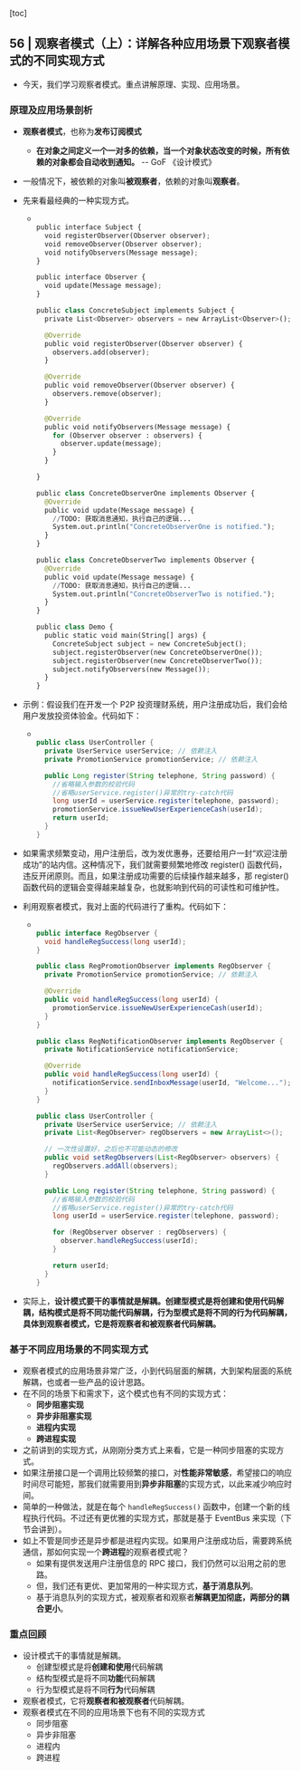 [toc]

## 56 | 观察者模式（上）：详解各种应用场景下观察者模式的不同实现方式

-   今天，我们学习观察者模式。重点讲解原理、实现、应用场景。

### 原理及应用场景剖析

-   **观察者模式**，也称为**发布订阅模式**

    -   **在对象之间定义一个一对多的依赖，当一个对象状态改变的时候，所有依赖的对象都会自动收到通知。** -- GoF 《设计模式》

-   一般情况下，被依赖的对象叫**被观察者**，依赖的对象叫**观察者**。

-   先来看最经典的一种实现方式。

    -   ```python
        
        public interface Subject {
          void registerObserver(Observer observer);
          void removeObserver(Observer observer);
          void notifyObservers(Message message);
        }
        
        public interface Observer {
          void update(Message message);
        }
        
        public class ConcreteSubject implements Subject {
          private List<Observer> observers = new ArrayList<Observer>();
        
          @Override
          public void registerObserver(Observer observer) {
            observers.add(observer);
          }
        
          @Override
          public void removeObserver(Observer observer) {
            observers.remove(observer);
          }
        
          @Override
          public void notifyObservers(Message message) {
            for (Observer observer : observers) {
              observer.update(message);
            }
          }
        
        }
        
        public class ConcreteObserverOne implements Observer {
          @Override
          public void update(Message message) {
            //TODO: 获取消息通知，执行自己的逻辑...
            System.out.println("ConcreteObserverOne is notified.");
          }
        }
        
        public class ConcreteObserverTwo implements Observer {
          @Override
          public void update(Message message) {
            //TODO: 获取消息通知，执行自己的逻辑...
            System.out.println("ConcreteObserverTwo is notified.");
          }
        }
        
        public class Demo {
          public static void main(String[] args) {
            ConcreteSubject subject = new ConcreteSubject();
            subject.registerObserver(new ConcreteObserverOne());
            subject.registerObserver(new ConcreteObserverTwo());
            subject.notifyObservers(new Message());
          }
        }
        ```

-   示例：假设我们在开发一个 P2P 投资理财系统，用户注册成功后，我们会给用户发放投资体验金。代码如下：

    -   ```java
        
        public class UserController {
          private UserService userService; // 依赖注入
          private PromotionService promotionService; // 依赖注入
        
          public Long register(String telephone, String password) {
            //省略输入参数的校验代码
            //省略userService.register()异常的try-catch代码
            long userId = userService.register(telephone, password);
            promotionService.issueNewUserExperienceCash(userId);
            return userId;
          }
        }
        ```

-   如果需求频繁变动，用户注册后，改为发优惠券，还要给用户一封“欢迎注册成功”的站内信。这种情况下，我们就需要频繁地修改 register() 函数代码，违反开闭原则。而且，如果注册成功需要的后续操作越来越多，那 register() 函数代码的逻辑会变得越来越复杂，也就影响到代码的可读性和可维护性。

-   利用观察者模式，我对上面的代码进行了重构。代码如下：

    -   ```java
        
        public interface RegObserver {
          void handleRegSuccess(long userId);
        }
        
        public class RegPromotionObserver implements RegObserver {
          private PromotionService promotionService; // 依赖注入
        
          @Override
          public void handleRegSuccess(long userId) {
            promotionService.issueNewUserExperienceCash(userId);
          }
        }
        
        public class RegNotificationObserver implements RegObserver {
          private NotificationService notificationService;
        
          @Override
          public void handleRegSuccess(long userId) {
            notificationService.sendInboxMessage(userId, "Welcome...");
          }
        }
        
        public class UserController {
          private UserService userService; // 依赖注入
          private List<RegObserver> regObservers = new ArrayList<>();
        
          // 一次性设置好，之后也不可能动态的修改
          public void setRegObservers(List<RegObserver> observers) {
            regObservers.addAll(observers);
          }
        
          public Long register(String telephone, String password) {
            //省略输入参数的校验代码
            //省略userService.register()异常的try-catch代码
            long userId = userService.register(telephone, password);
        
            for (RegObserver observer : regObservers) {
              observer.handleRegSuccess(userId);
            }
        
            return userId;
          }
        }
        ```

-   实际上，**设计模式要干的事情就是解耦。创建型模式是将创建和使用代码解耦，结构模式是将不同功能代码解耦，行为型模式是将不同的行为代码解耦，具体到观察者模式，它是将观察者和被观察者代码解耦。**

### 基于不同应用场景的不同实现方式

-   观察者模式的应用场景非常广泛，小到代码层面的解耦，大到架构层面的系统解耦，也或者一些产品的设计思路。
-   在不同的场景下和需求下，这个模式也有不同的实现方式：
    -   **同步阻塞实现**
    -   **异步非阻塞实现**
    -   **进程内实现**
    -   **跨进程实现**
-   之前讲到的实现方式，从刚刚分类方式上来看，它是一种同步阻塞的实现方式。
-   如果注册接口是一个调用比较频繁的接口，对**性能非常敏感**，希望接口的响应时间尽可能短，那我们就需要用到**异步非阻塞**的实现方式，以此来减少响应时间。
-   简单的一种做法，就是在每个 `handleRegSuccess()` 函数中，创建一个新的线程执行代码。不过还有更优雅的实现方式，那就是基于 EventBus 来实现（下节会讲到）。
-   如上不管是同步还是异步都是进程内实现。如果用户注册成功后，需要跨系统通信，那如何实现一个**跨进程**的观察者模式呢？
    -   如果有提供发送用户注册信息的 RPC 接口，我们仍然可以沿用之前的思路。
    -   但，我们还有更优、更加常用的一种实现方式，**基于消息队列**。
    -   基于消息队列的实现方式，被观察者和观察者**解耦更加彻底，两部分的耦合更小**。

### 重点回顾

-   设计模式干的事情就是解耦。
    -   创建型模式是将**创建和使用**代码解耦
    -   结构型模式是将不同**功能**代码解耦
    -   行为型模式是将不同**行为**代码解耦
-   观察者模式，它将**观察者和被观察者**代码解耦。
-   观察者模式在不同的应用场景下也有不同的实现方式
    -   同步阻塞
    -   异步非阻塞
    -   进程内
    -   跨进程